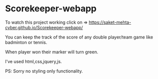 # Scorekeeper-webapp

To watch this project working click on => https://saket-mehta-cyber.github.io/Scorekeeper-webapp/

You can keep the track of the score of any double player/team game like badminton or tennis.

When player won their marker will turn green.

I've used html,css,jquery,js.

PS: Sorry no styling only functionality.

